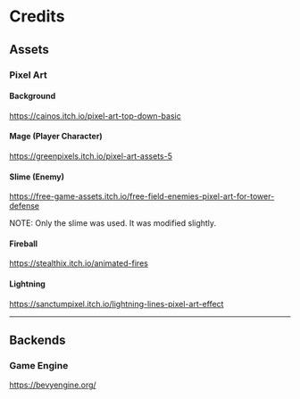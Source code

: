 # Credits

## Assets

### Pixel Art

#### Background

https://cainos.itch.io/pixel-art-top-down-basic

#### Mage (Player Character)

https://greenpixels.itch.io/pixel-art-assets-5

#### Slime (Enemy)

https://free-game-assets.itch.io/free-field-enemies-pixel-art-for-tower-defense

NOTE: Only the slime was used. It was modified slightly.

#### Fireball

https://stealthix.itch.io/animated-fires

#### Lightning

https://sanctumpixel.itch.io/lightning-lines-pixel-art-effect

<!---->
<!-- ### Audio -->
<!---->
<!-- #### Sounds -->
<!---->
<!-- #### Music -->
<!---->
<!-- ### Fonts -->
<!---->
<!-- https://fonts.google.com/specimen/Press+Start+2P -->

---

## Backends

### Game Engine

https://bevyengine.org/
